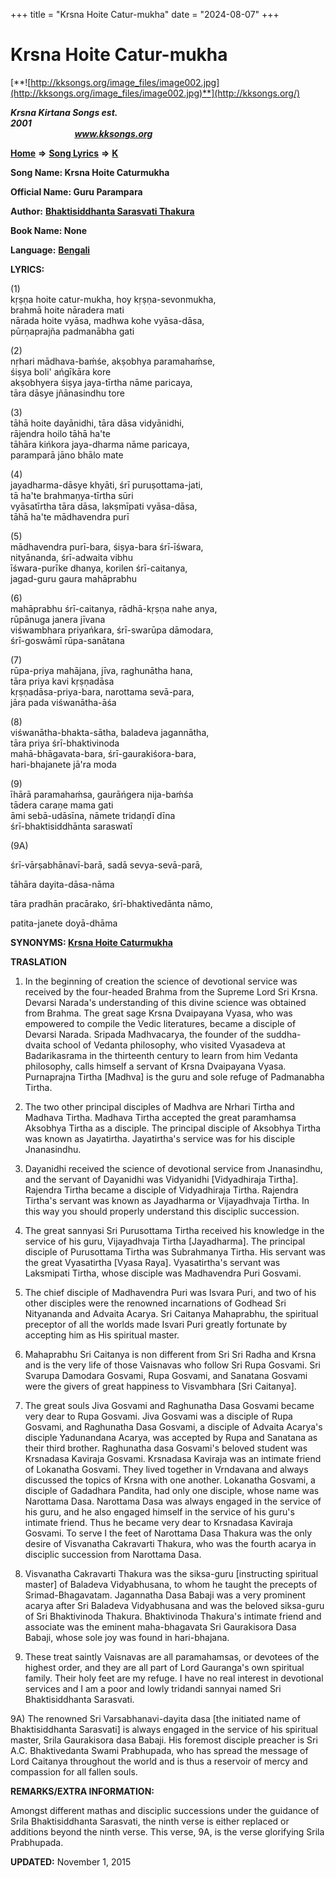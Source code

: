 +++
title = "Krsna Hoite Catur-mukha"
date = "2024-08-07"
+++

# Krsna Hoite Catur-mukha
[**![http://kksongs.org/image_files/image002.jpg](http://kksongs.org/image_files/image002.jpg)**](http://kksongs.org/)

**_Krsna Kirtana Songs est. 2001_**                                                                                                                                                 **_www.kksongs.org_**

[**Home**](http://kksongs.org/) **⇒** [**Song Lyrics**](http://kksongs.org/lyrics.html) **⇒** [**K**](http://kksongs.org/songs/song_k.html)

**Song Name: Krsna Hoite Caturmukha**

**Official Name: Guru Parampara**

**Author:** [**Bhaktisiddhanta Sarasvati Thakura**](http://kksongs.org/authors/list/bhaktisiddhanta.html)

**Book Name: None**

**Language:** [**Bengali**](http://kksongs.org/language/list/bengali.html)

**LYRICS:**

(1)  
kṛṣṇa hoite catur-mukha, hoy kṛṣṇa-sevonmukha,  
brahmā hoite nāradera mati  
nārada hoite vyāsa, madhwa kohe vyāsa-dāsa,  
pūrṇaprajña padmanābha gati

(2)  
nṛhari mādhava-baḿśe, akṣobhya paramahaḿse,  
śiṣya boli' ańgīkāra kore  
akṣobhyera śiṣya jaya-tīrtha nāme paricaya,  
tāra dāsye jñānasindhu tore

(3)  
tāhā hoite dayānidhi, tāra dāsa vidyānidhi,  
rājendra hoilo tāhā ha'te  
tāhāra kińkora jaya-dharma nāme paricaya,  
paramparā jāno bhālo mate

(4)  
jayadharma-dāsye khyāti, śrī puruṣottama-jati,  
tā ha'te brahmaṇya-tīrtha sūri  
vyāsatīrtha tāra dāsa, lakṣmīpati vyāsa-dāsa,  
tāhā ha'te mādhavendra purī

(5)  
mādhavendra purī-bara, śiṣya-bara śrī-īśwara,  
nityānanda, śrī-adwaita vibhu  
īśwara-purīke dhanya, korilen śrī-caitanya,  
jagad-guru gaura mahāprabhu

(6)  
mahāprabhu śrī-caitanya, rādhā-kṛṣṇa nahe anya,  
rūpānuga janera jīvana  
viśwambhara priyańkara, śrī-swarūpa dāmodara,  
śrī-goswāmī rūpa-sanātana

(7)  
rūpa-priya mahājana, jīva, raghunātha hana,  
tāra priya kavi kṛṣṇadāsa  
kṛṣṇadāsa-priya-bara, narottama sevā-para,  
jāra pada viśwanātha-āśa

(8)  
viśwanātha-bhakta-sātha, baladeva jagannātha,  
tāra priya śrī-bhaktivinoda  
mahā-bhāgavata-bara, śrī-gaurakiśora-bara,  
hari-bhajanete jā'ra moda

(9)  
īhārā paramahaḿsa, gaurāńgera nija-baḿśa  
tādera caraṇe mama gati  
āmi sebā-udāsīna, nāmete tridaṇḍī dīna  
śrī-bhaktisiddhānta saraswatī

(9A)

śrī-vārṣabhānavī-barā, sadā sevya-sevā-parā,

tāhāra dayita-dāsa-nāma

tāra pradhān pracārako, śrī-bhaktivedānta nāmo,

patita-janete doyā-dhāma

**SYNONYMS: [Krsna Hoite Caturmukha](http://kksongs.org/synonym/krsnahoitecaturmukha.html)**

**TRASLATION**

1) In the beginning of creation the science of devotional service was received by the four-headed Brahma from the Supreme Lord Sri Krsna. Devarsi Narada's understanding of this divine science was obtained from Brahma. The great sage Krsna Dvaipayana Vyasa, who was empowered to compile the Vedic literatures, became a disciple of Devarsi Narada. Sripada Madhvacarya, the founder of the suddha-dvaita school of Vedanta philosophy, who visited Vyasadeva at Badarikasrama in the thirteenth century to learn from him Vedanta philosophy, calls himself a servant of Krsna Dvaipayana Vyasa. Purnaprajna Tirtha \[Madhva\] is the guru and sole refuge of Padmanabha Tirtha.

2) The two other principal disciples of Madhva are Nrhari Tirtha and Madhava Tirtha. Madhava Tirtha accepted the great paramhamsa Aksobhya Tirtha as a disciple. The principal disciple of Aksobhya Tirtha was known as Jayatirtha. Jayatirtha's service was for his disciple Jnanasindhu.

3) Dayanidhi received the science of devotional service from Jnanasindhu, and the servant of Dayanidhi was Vidyanidhi \[Vidyadhiraja Tirtha\]. Rajendra Tirtha became a disciple of Vidyadhiraja Tirtha. Rajendra Tirtha's servant was known as Jayadharma or Vijayadhvaja Tirtha. In this way you should properly understand this disciplic succession.

4) The great sannyasi Sri Purusottama Tirtha received his knowledge in the service of his guru, Vijayadhvaja Tirtha \[Jayadharma\]. The principal disciple of Purusottama Tirtha was Subrahmanya Tirtha. His servant was the great Vyasatirtha \[Vyasa Raya\]. Vyasatirtha's servant was Laksmipati Tirtha, whose disciple was Madhavendra Puri Gosvami.

5) The chief disciple of Madhavendra Puri was Isvara Puri, and two of his other disciples were the renowned incarnations of Godhead Sri Nityananda and Advaita Acarya. Sri Caitanya Mahaprabhu, the spiritual preceptor of all the worlds made Isvari Puri greatly fortunate by accepting him as His spiritual master.

6) Mahaprabhu Sri Caitanya is non different from Sri Sri Radha and Krsna and is the very life of those Vaisnavas who follow Sri Rupa Gosvami. Sri Svarupa Damodara Gosvami, Rupa Gosvami, and Sanatana Gosvami were the givers of great happiness to Visvambhara \[Sri Caitanya\].

7) The great souls Jiva Gosvami and Raghunatha Dasa Gosvami became very dear to Rupa Gosvami. Jiva Gosvami was a disciple of Rupa Gosvami, and Raghunatha Dasa Gosvami, a disciple of Advaita Acarya's disciple Yadunandana Acarya, was accepted by Rupa and Sanatana as their third brother. Raghunatha dasa Gosvami's beloved student was Krsnadasa Kaviraja Gosvami. Krsnadasa Kaviraja was an intimate friend of Lokanatha Gosvami. They lived together in Vrndavana and always discussed the topics of Krsna with one another. Lokanatha Gosvami, a disciple of Gadadhara Pandita, had only one disciple, whose name was Narottama Dasa. Narottama Dasa was always engaged in the service of his guru, and he also engaged himself in the service of his guru's intimate friend. Thus he became very dear to Krsnadasa Kaviraja Gosvami. To serve I the feet of Narottama Dasa Thakura was the only desire of Visvanatha Cakravarti Thakura, who was the fourth acarya in disciplic succession from Narottama Dasa.

8) Visvanatha Cakravarti Thakura was the siksa-guru \[instructing spiritual master\] of Baladeva Vidyabhusana, to whom he taught the precepts of Srimad-Bhagavatam. Jagannatha Dasa Babaji was a very prominent acarya after Sri Baladeva Vidyabhusana and was the beloved siksa-guru of Sri Bhaktivinoda Thakura. Bhaktivinoda Thakura's intimate friend and associate was the eminent maha-bhagavata Sri Gaurakisora Dasa Babaji, whose sole joy was found in hari-bhajana.

9) These treat saintly Vaisnavas are all paramahamsas, or devotees of the highest order, and they are all part of Lord Gauranga's own spiritual family. Their holy feet are my refuge. I have no real interest in devotional services and I am a poor and lowly tridandi sannyai named Sri Bhaktisiddhanta Sarasvati.

9A) The renowned Sri Varsabhanavi-dayita dasa \[the initiated name of Bhaktisiddhanta Sarasvati\] is always engaged in the service of his spiritual master, Srila Gaurakisora dasa Babaji. His foremost disciple preacher is Sri A.C. Bhaktivedanta Swami Prabhupada, who has spread the message of Lord Caitanya throughout the world and is thus a reservoir of mercy and compassion for all fallen souls.

**REMARKS/EXTRA INFORMATION:**

Amongst different mathas and disciplic successions under the guidance of Srila Bhaktisiddhanta Sarasvati, the ninth verse is either replaced or additions beyond the ninth verse. This verse, 9A, is the verse glorifying Srila Prabhupada.

**UPDATED:** November 1, 2015
